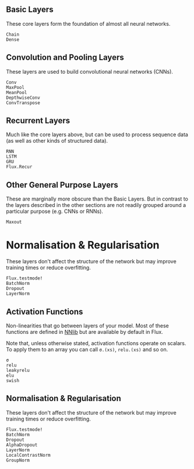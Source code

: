 ## Basic Layers

These core layers form the foundation of almost all neural networks.

```@docs
Chain
Dense
```

## Convolution and Pooling Layers

These layers are used to build convolutional neural networks (CNNs).

```@docs
Conv
MaxPool
MeanPool
DepthwiseConv
ConvTranspose
```

## Recurrent Layers

Much like the core layers above, but can be used to process sequence data (as well as other kinds of structured data).

```@docs
RNN
LSTM
GRU
Flux.Recur
```

## Other General Purpose Layers
These are marginally more obscure than the Basic Layers.
But in contrast to the layers described in the other sections are not readily grouped around a particular purpose (e.g. CNNs or RNNs).

```@docs
Maxout
```

# Normalisation & Regularisation

These layers don't affect the structure of the network but may improve training times or reduce overfitting.

```@docs
Flux.testmode!
BatchNorm
Dropout
LayerNorm
```

## Activation Functions

Non-linearities that go between layers of your model. Most of these functions are defined in [NNlib](https://github.com/FluxML/NNlib.jl) but are available by default in Flux.

Note that, unless otherwise stated, activation functions operate on scalars. To apply them to an array you can call `σ.(xs)`, `relu.(xs)` and so on.

```@docs
σ
relu
leakyrelu
elu
swish
```

## Normalisation & Regularisation

These layers don't affect the structure of the network but may improve training times or reduce overfitting.

```@docs
Flux.testmode!
BatchNorm
Dropout
AlphaDropout
LayerNorm
LocalContrastNorm
GroupNorm
```
